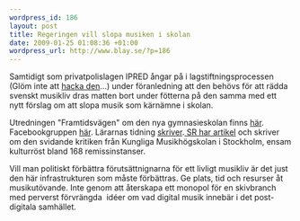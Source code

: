 ```yaml
--- 
wordpress_id: 186
layout: post
title: Regeringen vill slopa musiken i skolan
date: 2009-01-25 01:08:36 +01:00
wordpress_url: http://www.blay.se/?p=186
---
```

Samtidigt som privatpolislagen IPRED ångar på i lagstiftningsprocessen (Glöm inte att <a href="http://christopherkullenberg.se/?p=461" target="_blank">hacka den</a>...) under föranledning att den behövs för att rädda svenskt musikliv dras matten bort under fötterna på den samma med ett nytt förslag om att slopa musik som kärnämne i skolan.

Utredningen "Framtidsvägen" om den nya gymnasieskolan finns <a href="http://regeringen.se/sb/d/108/a/101587" target="_blank">här</a>. Facebookgruppen <a href="http://www.facebook.com/group.php?gid=42190719118" target="_blank">här</a>. Lärarnas tidning <a href="http://www.lararnastidning.se/LT_Output_2005.asp?isDebate=true&amp;CategoryID=3618&amp;ArticleID=403776&amp;ArticleStateID=2" target="_blank">skriver</a>.<a href="http://www.sr.se/sida/Arkiv.aspx?programId=1012&amp;artikel=2323798&amp;date=2008-09-01 " target="_blank"> SR har artikel</a> och skriver om den svidande kritiken från Kungliga Musikhögskolan i Stockholm, ensam kulturröst bland 168 remissinstanser.

Vill man politiskt förbättra förutsättnignarna för ett livligt musikliv är det just den här infrastrukturen som måste förbättras. Ge plats, tid och resurser åt musikutövande. Inte genom att återskapa ett monopol för en skivbranch med perverst förvrängda  idéer om vad digital musik innebär i det post-digitala samhället.
